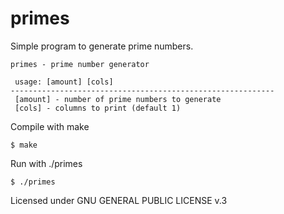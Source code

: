 # primes

Simple program to generate prime numbers.
```
primes - prime number generator

 usage: [amount] [cols]
-----------------------------------------------------------
 [amount] - number of prime numbers to generate
 [cols] - columns to print (default 1)
```

Compile with make
```
$ make
```
Run with ./primes

```
$ ./primes
```

Licensed under GNU GENERAL PUBLIC LICENSE v.3

